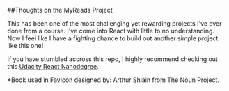 ##Thoughts on the MyReads Project

This has been one of the most challenging yet rewarding projects I've ever done from a course. I've come into React with little to no understanding. Now I feel like I have a fighting chance to build out another simple project like this one! 

If you have stumbled accross this repo, I highly recommend checking out this [Udacity React Nanodegree](https://www.udacity.com/course/react-nanodegree--nd019). 

*Book used in Favicon designed by: Arthur Shlain from The Noun Project.
